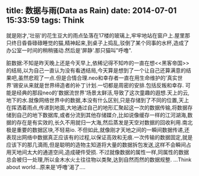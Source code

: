 title: 数据与雨(Data as Rain)
date: 2014-07-01 15:33:59
tags: Think
---
就是刚才,'壮丽'的花生豆大的雨点坠落在17楼的玻璃上,牢牢地站在窗户上.屋里那只终日昏昏碌碌睡觉的猫,精神起来,到桌子上捣乱,驳倒了某个同事的水杯,造成了办公室一时间的稍稍骚动.然后是'屏静'.那只猫叫"呼噜".
<!--more-->
脏数据:不知是昨天晚上还是今天早上,依稀记得不知咋的一直在想<<黑客帝国>>的结局,以为自己一直认为没有看透结局,今天算是想到了一个让自己还算满意的结果吧,虽然悲观了一点.但是合情合理.neo和幸存者一直在用生命维护的'真实世界'锡安从来就是世界缔造者的补丁计划.一切都是周密的安排.包括反叛和幸存.
可能是经典的那段neo的'数据流世界'场景太鲜活,导致了这次童趣的遐想.天上的云,地下的水.就像网络世界中的数据,本没有什么区别,只是存储到了不同的位置,天上在挥洒着雨点,传递到地面,大地通过自己的地形汇聚起这一次的数据传输,将数据存储到自己的地下数据库,或者分流到其他存储媒介,比如说像缓存一样的江河湖海,数据的存在是有实效的,长久不用就归一大海,然后蒸发是天空对数据的回收利用.南北极是重要的数据区块,不轻易io.
不但如此,就像刚才天地之间的一瞬间数据传递,还表现出网络中数据真正应该有的过程,以保证高效和无痕.一次传输的数据固定,就是应该下的那几滴雨,但是聪明的造物主知道将大量的数据拆包发送,这样不会瞬间占用天地间太大的通道空间,造成硬件受损.
不过就像数据的属性一样,同属性的数据总会被归一处理,所以金木水火土往往物以类聚,达到自然而然的数据规整.
...Think about world...原来是'呼噜'渴了....
